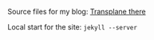 Source files for my blog: [Transplane there](http://arnauld.github.com/)

Local start for the site: `jekyll --server`
